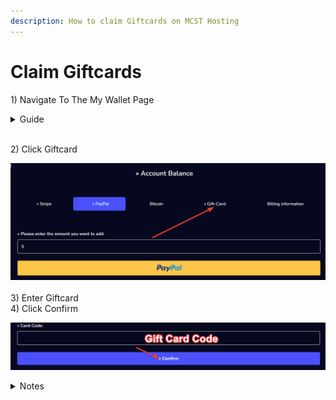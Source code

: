 ```yaml
---
description: How to claim Giftcards on MCST Hosting
---
```


# Claim Giftcards

1\) Navigate To The My Wallet Page

<details>

<summary>Guide</summary>

### Option 1
![](<../.gitbook/assets/claim-giftcard/image(1).png>)

### Option 2
1\)

![](<../.gitbook/assets/claim-giftcard/image(2).png>)\
\
2\)

![](<../.gitbook/assets/claim-giftcard/image(3).png>)
</details>

\
2\) Click Giftcard

![](<../.gitbook/assets/claim-giftcard/image(4).png>)\
\
3\) Enter Giftcard\
4\) Click Confirm

![](<../.gitbook/assets/claim-giftcard/image(5).png>)

<details>
<summary>Notes</summary>
If you get this error:

![](<../.gitbook/assets/claim-giftcard/image(6).png>)\
Then:\
1\) You have already used the code\
2\) The code has expired\
3\) The code does not exist
</details>